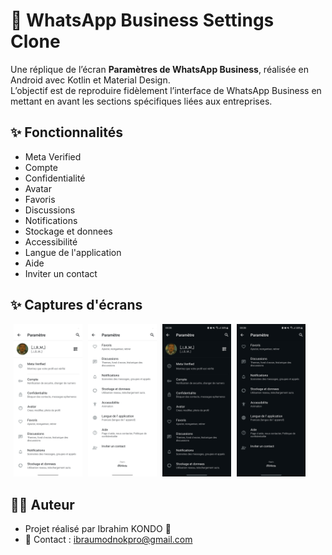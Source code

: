 # 📱 WhatsApp Business Settings Clone  

Une réplique de l’écran **Paramètres de WhatsApp Business**, réalisée en Android avec Kotlin et Material Design.  
L’objectif est de reproduire fidèlement l’interface de WhatsApp Business en mettant en avant les sections spécifiques liées aux entreprises.  

## ✨ Fonctionnalités  

- Meta Verified
- Compte
- Confidentialité
- Avatar
- Favoris
- Discussions
- Notifications
- Stockage et donnees
- Accessibilité
- Langue de l'application
- Aide
- Inviter un contact

## ✨ Captures d'écrans
<img src="./screenshots/light_1_whatsapp_params.jpg" style="width: 110px; margin-left: 5px" alt=""> 
<img src="./screenshots/light_2_whatsapp_params.jpg" style="width: 110px; margin-left: 5px" alt=""> 
<img src="./screenshots/dark_1_whatsapp_params.jpg" style="width: 110px; margin-left: 5px" alt=""> 
<img src="./screenshots/dark_2_whatsapp_params.jpg" style="width: 110px; margin-left: 5px" alt=""> 

## 👨‍💻 Auteur
- Projet réalisé par Ibrahim KONDO 🚀
- 📧 Contact : ibraumodnokpro@gmail.com